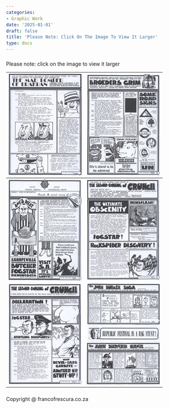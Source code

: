 ```yaml
---
categories:
- Graphic Work
date: '2025-01-01'
draft: false
title: 'Please Note: Click On The Image To View It Larger'
type: docs
---
```


#####   
Please note: click on the image to view it larger 

[![mad-bomber-small](/images/burger-saga/mad-bomber-small.jpg)](/graphic-work/graphic-work-mad-bomber/) | [![20-broeders-grim-small](/images/burger-saga/20-broeders-grim-small.jpg)](/graphic-work/graphic-work-broeders-grim/)  
---|---  
[![17-boys-meat-small](/images/burger-saga/17-boys-meat-small.jpg)](/graphic-work/graphic-work-boys-meat/) | [![16-second-parttwo-small](/images/burger-saga/16-second-parttwo-small.jpg)](/graphic-work/graphic-work-crunch/)  
[![15-second-crunch-small](/images/burger-saga/15-second-crunch-small.jpg)](/graphic-work/graphic-work-sec-crunch/) | [![06-small](/images/burger-saga/06-small.jpg)](/graphic-work/graphic-work-saga-festival/)  
  
#####   

Copyright @ francofrescura.co.za